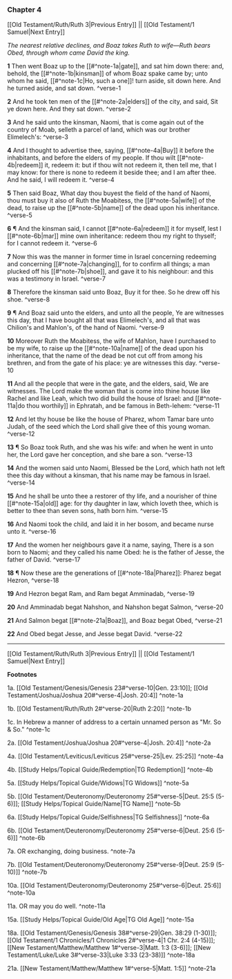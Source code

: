 ### Chapter 4

[[Old Testament/Ruth/Ruth 3|Previous Entry]]  ||  [[Old Testament/1 Samuel|Next Entry]]

*The nearest relative declines, and Boaz takes Ruth to wife—Ruth bears Obed, through whom came David the king.*

**1**  Then went Boaz up to the [[#^note-1a|gate]], and sat him down there: and, behold, the [[#^note-1b|kinsman]] of whom Boaz spake came by; unto whom he said, [[#^note-1c|Ho, such a one]]! turn aside, sit down here. And he turned aside, and sat down. ^verse-1

**2**  And he took ten men of the [[#^note-2a|elders]] of the city, and said, Sit ye down here. And they sat down. ^verse-2

**3**  And he said unto the kinsman, Naomi, that is come again out of the country of Moab, selleth a parcel of land, which was our brother Elimelech's: ^verse-3

**4**  And I thought to advertise thee, saying, [[#^note-4a|Buy]] it before the inhabitants, and before the elders of my people. If thou wilt [[#^note-4b|redeem]] it, redeem it: but if thou wilt not redeem it, then tell me, that I may know: for there is none to redeem it beside thee; and I am after thee. And he said, I will redeem it. ^verse-4

**5**  Then said Boaz, What day thou buyest the field of the hand of Naomi, thou must buy it also of Ruth the Moabitess, the [[#^note-5a|wife]] of the dead, to raise up the [[#^note-5b|name]] of the dead upon his inheritance. ^verse-5

**6**  ¶ And the kinsman said, I cannot [[#^note-6a|redeem]] it for myself, lest I [[#^note-6b|mar]] mine own inheritance: redeem thou my right to thyself; for I cannot redeem it. ^verse-6

**7**  Now this was the manner in former time in Israel concerning redeeming and concerning [[#^note-7a|changing]], for to confirm all things; a man plucked off his [[#^note-7b|shoe]], and gave it to his neighbour: and this was a testimony in Israel. ^verse-7

**8**  Therefore the kinsman said unto Boaz, Buy it for thee. So he drew off his shoe. ^verse-8

**9**  ¶ And Boaz said unto the elders, and unto all the people, Ye are witnesses this day, that I have bought all that was Elimelech's, and all that was Chilion's and Mahlon's, of the hand of Naomi. ^verse-9

**10**  Moreover Ruth the Moabitess, the wife of Mahlon, have I purchased to be my wife, to raise up the [[#^note-10a|name]] of the dead upon his inheritance, that the name of the dead be not cut off from among his brethren, and from the gate of his place: ye are witnesses this day. ^verse-10

**11**  And all the people that were in the gate, and the elders, said, We are witnesses. The Lord make the woman that is come into thine house like Rachel and like Leah, which two did build the house of Israel: and [[#^note-11a|do thou worthily]] in Ephratah, and be famous in Beth-lehem: ^verse-11

**12**  And let thy house be like the house of Pharez, whom Tamar bare unto Judah, of the seed which the Lord shall give thee of this young woman. ^verse-12

**13**  ¶ So Boaz took Ruth, and she was his wife: and when he went in unto her, the Lord gave her conception, and she bare a son. ^verse-13

**14**  And the women said unto Naomi, Blessed be the Lord, which hath not left thee this day without a kinsman, that his name may be famous in Israel. ^verse-14

**15**  And he shall be unto thee a restorer of thy life, and a nourisher of thine [[#^note-15a|old]] age: for thy daughter in law, which loveth thee, which is better to thee than seven sons, hath born him. ^verse-15

**16**  And Naomi took the child, and laid it in her bosom, and became nurse unto it. ^verse-16

**17**  And the women her neighbours gave it a name, saying, There is a son born to Naomi; and they called his name Obed: he is the father of Jesse, the father of David. ^verse-17

**18**  ¶ Now these are the generations of [[#^note-18a|Pharez]]: Pharez begat Hezron, ^verse-18

**19**  And Hezron begat Ram, and Ram begat Amminadab, ^verse-19

**20**  And Amminadab begat Nahshon, and Nahshon begat Salmon, ^verse-20

**21**  And Salmon begat [[#^note-21a|Boaz]], and Boaz begat Obed, ^verse-21

**22**  And Obed begat Jesse, and Jesse begat David. ^verse-22


---
[[Old Testament/Ruth/Ruth 3|Previous Entry]]  ||  [[Old Testament/1 Samuel|Next Entry]]


**Footnotes**


1a. [[Old Testament/Genesis/Genesis 23#^verse-10|Gen. 23:10]]; [[Old Testament/Joshua/Joshua 20#^verse-4|Josh. 20:4]] ^note-1a

1b. [[Old Testament/Ruth/Ruth 2#^verse-20|Ruth 2:20]] ^note-1b

1c. In Hebrew a manner of address to a certain unnamed person as "Mr. So & So." ^note-1c

2a. [[Old Testament/Joshua/Joshua 20#^verse-4|Josh. 20:4]] ^note-2a

4a. [[Old Testament/Leviticus/Leviticus 25#^verse-25|Lev. 25:25]] ^note-4a

4b. [[Study Helps/Topical Guide/Redemption|TG Redemption]] ^note-4b

5a. [[Study Helps/Topical Guide/Widows|TG Widows]] ^note-5a

5b. [[Old Testament/Deuteronomy/Deuteronomy 25#^verse-5|Deut. 25:5 (5-6)]]; [[Study Helps/Topical Guide/Name|TG Name]] ^note-5b

6a. [[Study Helps/Topical Guide/Selfishness|TG Selfishness]] ^note-6a

6b. [[Old Testament/Deuteronomy/Deuteronomy 25#^verse-6|Deut. 25:6 (5-6)]] ^note-6b

7a. OR exchanging, doing business. ^note-7a

7b. [[Old Testament/Deuteronomy/Deuteronomy 25#^verse-9|Deut. 25:9 (5-10)]] ^note-7b

10a. [[Old Testament/Deuteronomy/Deuteronomy 25#^verse-6|Deut. 25:6]] ^note-10a

11a. OR may you do well. ^note-11a

15a. [[Study Helps/Topical Guide/Old Age|TG Old Age]] ^note-15a

18a. [[Old Testament/Genesis/Genesis 38#^verse-29|Gen. 38:29 (1-30)]]; [[Old Testament/1 Chronicles/1 Chronicles 2#^verse-4|1 Chr. 2:4 (4-15)]]; [[New Testament/Matthew/Matthew 1#^verse-3|Matt. 1:3 (3-6)]]; [[New Testament/Luke/Luke 3#^verse-33|Luke 3:33 (23-38)]] ^note-18a

21a. [[New Testament/Matthew/Matthew 1#^verse-5|Matt. 1:5]] ^note-21a